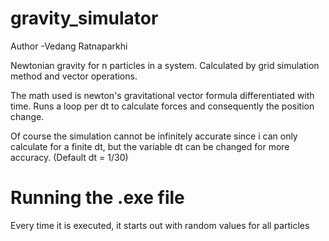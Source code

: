 # gravity_simulator

Author -Vedang Ratnaparkhi

Newtonian gravity for n particles in a system.
Calculated by grid simulation method and vector operations.

The math used is newton's gravitational vector formula differentiated with time.
Runs a loop per dt to calculate forces and consequently the position change.

Of course the simulation cannot be infinitely accurate since i can only calculate for a finite dt, but the variable dt can be changed for more accuracy.
(Default dt = 1/30)

# Running the .exe file
Every time it is executed, it starts out with random values for all particles
